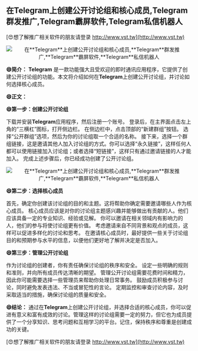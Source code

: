 ## **在**Telegram**上创建公开讨论组和核心成员,**Telegram**群发推广,**Telegram**霸屏软件,**Telegram**私信机器人**

[😍想了解推广相关软件的朋友请登录 http://www.vst.tw](http://www.vst.tw)

 <center><img src="https://vst.tw/MP4/tuiguang/png/3.png" alt="在**Telegram**上创建公开讨论组和核心成员,**Telegram**群发推广,**Telegram**霸屏软件,**Telegram**私信机器人"></center>

**😄简介：**
**Telegram** 是一款功能强大且受欢迎的即时通讯应用程序，它提供了创建公开讨论组的功能。本文将介绍如何在**Telegram**上创建公开讨论组，并讨论如何选择核心成员。

**😄正文：**

**😄第一步：创建公开讨论组**

下载并安装**Telegram**应用程序，然后注册一个账号。
登录后，在主界面点击左上角的“三横杠”图标，打开侧边栏。
在侧边栏中，点击顶部的“新建群组”按钮。
选择“公开群组”选项，然后为你的讨论组取一个合适的名称。
接下来，选择一个群组链接，这是邀请其他人加入讨论组的方式。你可以选择“永久链接”，这样任何人都可以使用链接加入讨论组；或者选择“短链接”，这样只有通过邀请链接的人才能加入。
完成上述步骤后，你已经成功创建了公开讨论组。

 <center><img src="https://vst.tw/MP4/tuiguang/png/3.png" alt="在**Telegram**上创建公开讨论组和核心成员,**Telegram**群发推广,**Telegram**霸屏软件,**Telegram**私信机器人"></center>

**😄第二步：选择核心成员**

首先，确定你创建该讨论组的目的和主题。这将帮助你确定需要邀请哪些人作为核心成员。
核心成员应该是对你的讨论组主题感兴趣并能够做出有贡献的人。他们应该具备一定的专业知识、经验或见解。
你可以邀请在相关领域内有影响力的人，他们的参与将使讨论组更有价值。
考虑邀请来自不同背景和观点的成员，这样可以促进多样化的讨论和思考。
在邀请核心成员时，最好提供一些关于讨论组目的和预期参与水平的信息，以便他们更好地了解并决定是否加入。

**😄第三步：管理公开讨论组**

作为讨论组的创建者，你有责任确保讨论组的秩序和安全。
设定一些明确的规则和准则，并向所有成员传达清晰的期望。
管理公开讨论组需要花费时间和精力，因此你可能需要选择一些管理员来帮助你处理日常事务。
鼓励成员积极参与讨论，同时避免发表违法、不当或冒犯性的言论。
定期监控和审查讨论内容，及时采取适当的措施，确保讨论组的质量和安全。

**😄结论：**
通过在**Telegram**上创建公开讨论组，并选择合适的核心成员，你可以促进有意义和富有成效的讨论。管理这样的讨论组需要一定的努力，但它也为成员提供了一个分享知识、思考问题和互相学习的平台。记住，保持秩序和尊重是创建成功的关键。

[😍想了解推广相关软件的朋友请登录 http://www.vst.tw](http://www.vst.tw)



